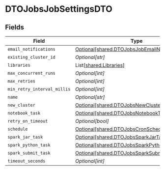 # DTOJobsJobSettingsDTO


## Fields

| Field                                                                                                      | Type                                                                                                       | Required                                                                                                   | Description                                                                                                |
| ---------------------------------------------------------------------------------------------------------- | ---------------------------------------------------------------------------------------------------------- | ---------------------------------------------------------------------------------------------------------- | ---------------------------------------------------------------------------------------------------------- |
| `email_notifications`                                                                                      | [Optional[shared.DTOJobsJobEmailNotificationsDTO]](../../models/shared/dtojobsjobemailnotificationsdto.md) | :heavy_minus_sign:                                                                                         | N/A                                                                                                        |
| `existing_cluster_id`                                                                                      | *Optional[str]*                                                                                            | :heavy_minus_sign:                                                                                         | N/A                                                                                                        |
| `libraries`                                                                                                | List[[shared.Libraries](../../models/shared/libraries.md)]                                                 | :heavy_minus_sign:                                                                                         | N/A                                                                                                        |
| `max_concurrent_runs`                                                                                      | *Optional[int]*                                                                                            | :heavy_minus_sign:                                                                                         | N/A                                                                                                        |
| `max_retries`                                                                                              | *Optional[int]*                                                                                            | :heavy_minus_sign:                                                                                         | N/A                                                                                                        |
| `min_retry_interval_millis`                                                                                | *Optional[int]*                                                                                            | :heavy_minus_sign:                                                                                         | N/A                                                                                                        |
| `name`                                                                                                     | *Optional[str]*                                                                                            | :heavy_minus_sign:                                                                                         | N/A                                                                                                        |
| `new_cluster`                                                                                              | [Optional[shared.DTOJobsNewClusterDTO]](../../models/shared/dtojobsnewclusterdto.md)                       | :heavy_minus_sign:                                                                                         | N/A                                                                                                        |
| `notebook_task`                                                                                            | [Optional[shared.DTOJobsNotebookTaskDTO]](../../models/shared/dtojobsnotebooktaskdto.md)                   | :heavy_minus_sign:                                                                                         | N/A                                                                                                        |
| `retry_on_timeout`                                                                                         | *Optional[bool]*                                                                                           | :heavy_minus_sign:                                                                                         | N/A                                                                                                        |
| `schedule`                                                                                                 | [Optional[shared.DTOJobsCronScheduleDTO]](../../models/shared/dtojobscronscheduledto.md)                   | :heavy_minus_sign:                                                                                         | N/A                                                                                                        |
| `spark_jar_task`                                                                                           | [Optional[shared.DTOJobsSparkJarTaskDTO]](../../models/shared/dtojobssparkjartaskdto.md)                   | :heavy_minus_sign:                                                                                         | N/A                                                                                                        |
| `spark_python_task`                                                                                        | [Optional[shared.DTOJobsSparkPythonTaskDTO]](../../models/shared/dtojobssparkpythontaskdto.md)             | :heavy_minus_sign:                                                                                         | N/A                                                                                                        |
| `spark_submit_task`                                                                                        | [Optional[shared.DTOJobsSparkSubmitTaskDTO]](../../models/shared/dtojobssparksubmittaskdto.md)             | :heavy_minus_sign:                                                                                         | N/A                                                                                                        |
| `timeout_seconds`                                                                                          | *Optional[int]*                                                                                            | :heavy_minus_sign:                                                                                         | N/A                                                                                                        |